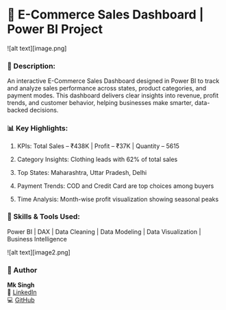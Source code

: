 # 🛒 E-Commerce Sales Dashboard | Power BI Project
![alt text][image.png]
### 🚀 Description:
An interactive E-Commerce Sales Dashboard designed in Power BI to track and analyze sales performance across states, product categories, and payment modes.
This dashboard delivers clear insights into revenue, profit trends, and customer behavior, helping businesses make smarter, data-backed decisions.

### 📊 Key Highlights:

1. KPIs: Total Sales – ₹438K | Profit – ₹37K | Quantity – 5615

2. Category Insights: Clothing leads with 62% of total sales

3. Top States: Maharashtra, Uttar Pradesh, Delhi

4. Payment Trends: COD and Credit Card are top choices among buyers

5. Time Analysis: Month-wise profit visualization showing seasonal peaks

### 🧠 Skills & Tools Used:
Power BI | DAX | Data Cleaning | Data Modeling | Data Visualization | Business Intelligence

![alt text][image2.png]

### 👤 Author
**Mk Singh**  
💼 [LinkedIn](https://www.linkedin.com/in/mk-singh/)  
💻 [GitHub](https://github.com/mksingh)
